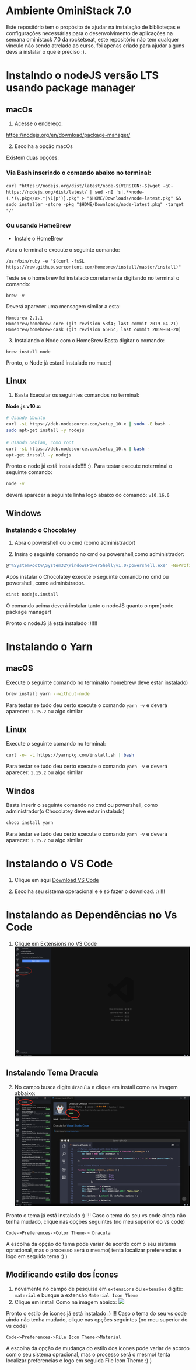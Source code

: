 # Ambiente OminiStack 7.0

Este repositório tem o propósito de ajudar na instalação de biblioteças e configurações necessárias para o desenvolvimento de aplicações na semana oministack 7.0 da rocketseat, este repositório não tem qualquer vínculo não sendo atrelado ao curso, foi apenas criado para ajudar alguns devs a instalar o que é preciso :).

# Instalndo o nodeJS versão LTS usando package manager

## macOs

1) Acesse o endereço:

https://nodejs.org/en/download/package-manager/
 
2) Escolha a opção macOs

 Existem duas opções:
 ### Via Bash inserindo o comando abaixo no terminal:
 
 ``
 curl "https://nodejs.org/dist/latest/node-${VERSION:-$(wget -qO- https://nodejs.org/dist/latest/ | sed -nE 's|.*>node-(.*)\.pkg</a>.*|\1|p')}.pkg" > "$HOME/Downloads/node-latest.pkg" && sudo installer -store -pkg "$HOME/Downloads/node-latest.pkg" -target "/"
 ``
 
### Ou usando HomeBrew

- Instale o HomeBrew

Abra o terminal e execute o seguinte comando:
```
/usr/bin/ruby -e "$(curl -fsSL https://raw.githubusercontent.com/Homebrew/install/master/install)"
``` 

Teste se o homebrew foi instalado corretamente digitando no terminal o comando: 
```
brew -v 
```
Deverá aparecer uma mensagem similar a esta:

```
Homebrew 2.1.1
Homebrew/homebrew-core (git revision 58f4; last commit 2019-04-21)
Homebrew/homebrew-cask (git revision 6586c; last commit 2019-04-20)
``` 


3) Instalando o Node com o HomeBrew
Basta digitar o comando: 
```
brew install node
```

Pronto, o Node já estará instalado no mac :)

## Linux

1) Basta Executar os seguintes comandos no terminal:

**Node.js v10.x**:

```sh
# Usando Ubuntu
curl -sL https://deb.nodesource.com/setup_10.x | sudo -E bash -
sudo apt-get install -y nodejs

# Usando Debian, como root
curl -sL https://deb.nodesource.com/setup_10.x | bash -
apt-get install -y nodejs
```

Pronto o node já está instalado!!!! :). Para testar execute noterminal o seguinte comando:

```sh
node -v
```
deverá aparecer a seguinte linha logo abaixo do comando:
`
v10.16.0
`

## Windows

###  Instalando o Chocolatey

1) Abra o powershell ou o cmd (como administrador)

2) Insira o seguinte comando no cmd ou powershell,como administrador:
```sh
@"%SystemRoot%\System32\WindowsPowerShell\v1.0\powershell.exe" -NoProfile -InputFormat None -ExecutionPolicy Bypass -Command "iex ((New-Object System.Net.WebClient).DownloadString('https://chocolatey.org/install.ps1'))" && SET "PATH=%PATH%;%ALLUSERSPROFILE%\chocolatey\bin"
```

Após instalar o  Chocolatey execute o seguinte comando no cmd ou powershell, como administrador.

```sh
cinst nodejs.install
```

O comando acima deverá instalar tanto o nodeJS quanto o npm(node package manager)

Pronto o nodeJS já está instalado :)!!!!

# Instalando o Yarn 

## macOS

Execute o seguinte comando no terminal(o homebrew deve estar instalado)
```sh
brew install yarn --without-node
```
Para testar se tudo deu certo execute o comando `yarn -v` e deverá aparecer: `1.15.2` ou algo similar 
## Linux

Execute o seguinte comando no terminal:
```sh
curl -o- -L https://yarnpkg.com/install.sh | bash
```
Para testar se tudo deu certo execute o comando `yarn -v` e deverá aparecer: `1.15.2` ou algo similar 

## Windos

Basta inserir o seguinte comando no cmd ou powershell, como administrador(o Chocolatey deve estar instalado)
```sh
choco install yarn
```
Para testar se tudo deu certo execute o comando `yarn -v` e deverá aparecer: `1.15.2` ou algo similar 

# Instalando o VS Code

1) Clique em aqui [Download VS Code](https://code.visualstudio.com/Download)

2) Escolha seu sistema operacional e é só fazer o download. :) !!!

# Instalando as Dependências no Vs Code

1) Clique em Extensions no VS Code 
![](/images/clicarextensionvscode.png)

## Instalando Tema Dracula

2) No campo busca digite `dracula` e clique em install como na imagem abbaixo:
![](/images/Instalandotemadracula.png)

Pronto o tema já está instalado :) !!! Caso o tema do seu vs code ainda não tenha mudado, clique nas opções seguintes (no meu superior do vs code)

```
Code->Preferences->Color Theme-> Dracula
```
A escolha da opção do tema pode variar de acordo com o seu sistema opracional, mas o processo será o mesmo( tenta localizar preferencias e logo em seguida tema :) )

## Modificando estilo dos Ícones 

1) novamente no campo de pesquisa em `extensions` ou `extensões` digite: `material` e busque a extensão 
`
Material Icon Theme
`
2) Clique em install 
Como na imagem abaixo:
![](/images/installicontheme.png.png)

Pronto o estilo de ícones já está instalado :) !!! Caso o tema do seu vs code ainda não tenha mudado, clique nas opções seguintes (no meu superior do vs code)

```
Code->Preferences->File Icon Theme->Material
```
A escolha da opção de mudança do estilo dos ícones pode variar de acordo com o seu sistema opracional, mas o processo será o mesmo( tenta localizar preferencias e logo em seguida File Icon Theme :) )





